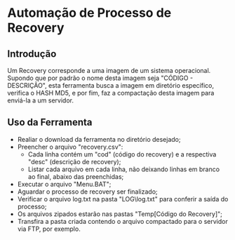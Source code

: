 # Automação de Processo de Recovery

## Introdução

Um Recovery corresponde a uma imagem de um sistema operacional. Supondo que por padrão o nome desta imagem seja "CÓDIGO - DESCRIÇÃO", esta ferramenta busca a imagem em diretório específico, verifica o HASH MD5, e por fim, faz a compactação desta imagem para enviá-la a um servidor. 

## Uso da Ferramenta

* Realiar o download da ferramenta no diretório desejado;
* Preencher o arquivo "recovery.csv":
  * Cada linha contém um "cod" (código do recovery) e a respectiva "desc" (descrição de recovery); 
  * Listar cada arquivo em cada linha, não deixando linhas em branco ao final, abaixo das preenchidas;
* Executar o arquivo "Menu.BAT";
* Aguardar o processo de recovery ser finalizado;
* Verificar o arquivo log.txt na pasta "LOG\log.txt" para conferir a saída do processo;
* Os arquivos zipados estarão nas pastas "Temp\[Código do Recovery]";
* Transfira a pasta criada contendo o arquivo compactado para o servidor via FTP, por exemplo.
